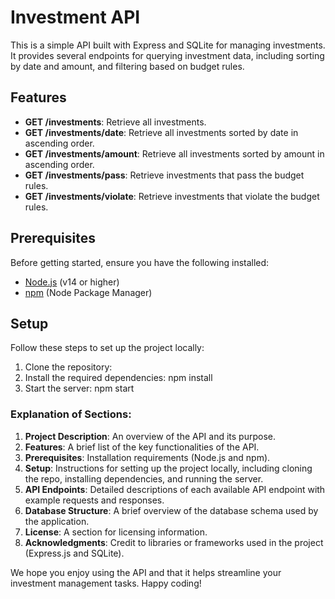 # Investment API

This is a simple API built with Express and SQLite for managing investments. It provides several endpoints for querying investment data, including sorting by date and amount, and filtering based on budget rules.

## Features

- **GET /investments**: Retrieve all investments.
- **GET /investments/date**: Retrieve all investments sorted by date in ascending order.
- **GET /investments/amount**: Retrieve all investments sorted by amount in ascending order.
- **GET /investments/pass**: Retrieve investments that pass the budget rules.
- **GET /investments/violate**: Retrieve investments that violate the budget rules.

## Prerequisites

Before getting started, ensure you have the following installed:

- [Node.js](https://nodejs.org/) (v14 or higher)
- [npm](https://www.npmjs.com/) (Node Package Manager)

## Setup

Follow these steps to set up the project locally:

1. Clone the repository:
2. Install the required dependencies:
npm install
3. Start the server:
npm start

### Explanation of Sections:
1. **Project Description**: An overview of the API and its purpose.
2. **Features**: A brief list of the key functionalities of the API.
3. **Prerequisites**: Installation requirements (Node.js and npm).
4. **Setup**: Instructions for setting up the project locally, including cloning the repo, installing dependencies, and running the server.
5. **API Endpoints**: Detailed descriptions of each available API endpoint with example requests and responses.
6. **Database Structure**: A brief overview of the database schema used by the application.
7. **License**: A section for licensing information.
8. **Acknowledgments**: Credit to libraries or frameworks used in the project (Express.js and SQLite).


We hope you enjoy using the API and that it helps streamline your investment management tasks. Happy coding!
